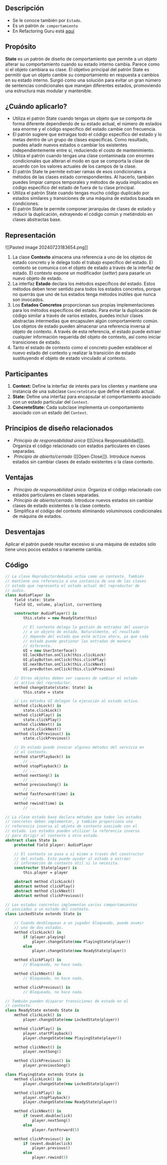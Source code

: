 ## Descripción
- Se le conoce también por `Estado`.
- Es un patrón `de comportamiento`
- En Refactoring Guru está [aquí](./RefactoringGuru/State.mhtml)

## Propósito

**State** es un patrón de diseño de comportamiento que permite a un objeto alterar su comportamiento cuando su estado interno cambia. Parece como si el objeto cambiara su clase.
El objetivo principal del patrón State es permitir que un objeto cambie su comportamiento en respuesta a cambios en su estado interno. Surgió como una solución para evitar un gran número de sentencias condicionales que manejan diferentes estados, promoviendo una estructura más modular y mantenible.
## ¿Cuándo aplicarlo?

- Utiliza el patrón State cuando tengas un objeto que se comporta de forma diferente dependiendo de su estado actual, el número de estados sea enorme y el código específico del estado cambie con frecuencia.
- El patrón sugiere que extraigas todo el código específico del estado y lo metas dentro de un grupo de clases específicas. Como resultado, puedes añadir nuevos estados o cambiar los existentes independientemente entre sí, reduciendo el costo de mantenimiento.
- Utiliza el patrón cuando tengas una clase contaminada con enormes condicionales que alteran el modo en que se comporta la clase de acuerdo con los valores actuales de los campos de la clase.
- El patrón State te permite extraer ramas de esos condicionales a métodos de las clases estado correspondientes. Al hacerlo, también puedes limpiar campos temporales y métodos de ayuda implicados en código específico del estado de fuera de tu clase principal.
- Utiliza el patrón State cuando tengas mucho código duplicado por estados similares y transiciones de una máquina de estados basada en condiciones.
- El patrón State te permite componer jerarquías de clases de estado y reducir la duplicación, extrayendo el código común y metiéndolo en clases abstractas base.

## Representación
![[Pasted image 20240723183654.png]]
1. La clase **Contexto** almacena una referencia a uno de los objetos de estado concreto y le delega todo el trabajo específico del estado. El contexto se comunica con el objeto de estado a través de la interfaz de estado. El contexto expone un modificador (_setter_) para pasarle un nuevo objeto de estado.
2. La interfaz **Estado** declara los métodos específicos del estado. Estos métodos deben tener sentido para todos los estados concretos, porque no querrás que uno de tus estados tenga métodos inútiles que nunca son invocados.
3. Los **Estados Concretos** proporcionan sus propias implementaciones para los métodos específicos del estado. Para evitar la duplicación de código similar a través de varios estados, puedes incluir clases abstractas intermedias que encapsulen algún comportamiento común. Los objetos de estado pueden almacenar una referencia inversa al objeto de contexto. A través de esta referencia, el estado puede extraer cualquier información requerida del objeto de contexto, así como iniciar transiciones de estado.
4. Tanto el estado de contexto como el concreto pueden establecer el nuevo estado del contexto y realizar la transición de estado sustituyendo el objeto de estado vinculado al contexto.

## Participantes

1. **Context:** Define la interfaz de interés para los clientes y mantiene una instancia de una subclase `ConcreteState` que define el estado actual.
2. **State:** Define una interfaz para encapsular el comportamiento asociado con un estado particular del `Context`.
3. **ConcreteState:** Cada subclase implementa un comportamiento asociado con un estado del `Context`.
## Principios de diseño relacionados

-  _Principio de responsabilidad única_ ([[Única Responsabilidad]]). Organiza el código relacionado con estados particulares en clases separadas.
-  _Principio de abierto/cerrado_ ([[Open Close]]). Introduce nuevos estados sin cambiar clases de estado existentes o la clase contexto.

## Ventajas

-  _Principio de responsabilidad única_. Organiza el código relacionado con estados particulares en clases separadas.
-  _Principio de abierto/cerrado_. Introduce nuevos estados sin cambiar clases de estado existentes o la clase contexto.
-  Simplifica el código del contexto eliminando voluminosos condicionales de máquina de estados.
## Desventajas

Aplicar el patrón puede resultar excesivo si una máquina de estados sólo tiene unos pocos estados o raramente cambia.
## Código
``` pascal
// La clase ReproductordeAudio actúa como un contexto. También
// mantiene una referencia a una instancia de una de las clases
// estado que representa el estado actual del reproductor de
// audio.
class AudioPlayer is
    field state: State
    field UI, volume, playlist, currentSong

    constructor AudioPlayer() is
        this.state = new ReadyState(this)

        // El contexto delega la gestión de entradas del usuario
        // a un objeto de estado. Naturalmente, el resultado
        // depende del estado que esté activo ahora, ya que cada
        // estado puede gestionar las entradas de manera
        // diferente.
        UI = new UserInterface()
        UI.lockButton.onClick(this.clickLock)
        UI.playButton.onClick(this.clickPlay)
        UI.nextButton.onClick(this.clickNext)
        UI.prevButton.onClick(this.clickPrevious)

    // Otros objetos deben ser capaces de cambiar el estado
    // activo del reproductor.
    method changeState(state: State) is
        this.state = state

    // Los métodos UI delegan la ejecución al estado activo.
    method clickLock() is
        state.clickLock()
    method clickPlay() is
        state.clickPlay()
    method clickNext() is
        state.clickNext()
    method clickPrevious() is
        state.clickPrevious()

    // Un estado puede invocar algunos métodos del servicio en
    // el contexto.
    method startPlayback() is
        // ...
    method stopPlayback() is
        // ...
    method nextSong() is
        // ...
    method previousSong() is
        // ...
    method fastForward(time) is
        // ...
    method rewind(time) is
        // ...

// La clase estado base declara métodos que todos los estados
// concretos deben implementar, y también proporciona una
// referencia inversa al objeto de contexto asociado con el
// estado. Los estados pueden utilizar la referencia inversa
// para dirigir el contexto a otro estado.
abstract class State is
    protected field player: AudioPlayer

    // El contexto se pasa a sí mismo a través del constructor
    // del estado. Esto puede ayudar al estado a extraer
    // información de contexto útil si la necesita.
    constructor State(player) is
        this.player = player

    abstract method clickLock()
    abstract method clickPlay()
    abstract method clickNext()
    abstract method clickPrevious()

// Los estados concretos implementan varios comportamientos
// asociados a un estado del contexto.
class LockedState extends State is

    // Cuando desbloqueas a un jugador bloqueado, puede asumir
    // uno de dos estados.
    method clickLock() is
        if (player.playing)
            player.changeState(new PlayingState(player))
        else
            player.changeState(new ReadyState(player))

    method clickPlay() is
        // Bloqueado, no hace nada.

    method clickNext() is
        // Bloqueado, no hace nada.

    method clickPrevious() is
        // Bloqueado, no hace nada.

// También pueden disparar transiciones de estado en el
// contexto.
class ReadyState extends State is
    method clickLock() is
        player.changeState(new LockedState(player))

    method clickPlay() is
        player.startPlayback()
        player.changeState(new PlayingState(player))

    method clickNext() is
        player.nextSong()

    method clickPrevious() is
        player.previousSong()

class PlayingState extends State is
    method clickLock() is
        player.changeState(new LockedState(player))

    method clickPlay() is
        player.stopPlayback()
        player.changeState(new ReadyState(player))

    method clickNext() is
        if (event.doubleclick)
            player.nextSong()
        else
            player.fastForward(5)

    method clickPrevious() is
        if (event.doubleclick)
            player.previous()
        else
            player.rewind(5)
```